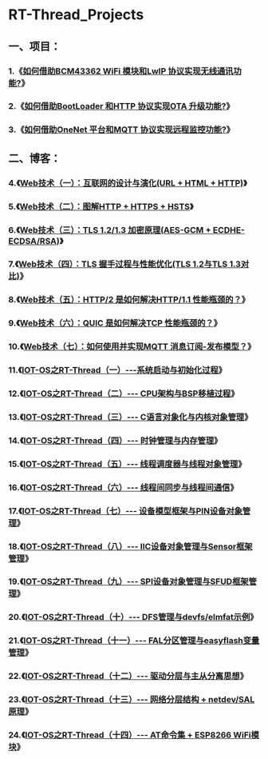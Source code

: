 # RT-Thread_Projects
## 一、项目：

### 1.《[如何借助BCM43362 WiFi 模块和LwIP 协议实现无线通讯功能?](https://github.com/StreamAI/RT-Thread_Projects/tree/master/projects/stm32l475_wifi_sample)》

### 2.《[如何借助BootLoader 和HTTP 协议实现OTA 升级功能?](https://github.com/StreamAI/RT-Thread_Projects/tree/master/projects/stm32l475_ota_sample)》

### 3.《[如何借助OneNet 平台和MQTT 协议实现远程监控功能?](https://github.com/StreamAI/RT-Thread_Projects/tree/master/projects/stm32l475_onenet_sample)》



## 二、博客：

### 4.《[Web技术（一）：互联网的设计与演化(URL + HTML + HTTP)](https://blog.csdn.net/m0_37621078/article/details/105543208)》

### 5.《[Web技术（二）：图解HTTP + HTTPS + HSTS](https://blog.csdn.net/m0_37621078/article/details/105662287)》

### 6.《[Web技术（三）：TLS 1.2/1.3 加密原理(AES-GCM + ECDHE-ECDSA/RSA)](https://blog.csdn.net/m0_37621078/article/details/106028622)》

### 7.《[Web技术（四）：TLS 握手过程与性能优化(TLS 1.2与TLS 1.3对比)](https://blog.csdn.net/m0_37621078/article/details/106126033)》

### 8.《[Web技术（五）：HTTP/2 是如何解决HTTP/1.1 性能瓶颈的？](https://blog.csdn.net/m0_37621078/article/details/106006303)》

### 9.《[Web技术（六）：QUIC 是如何解决TCP 性能瓶颈的？](https://blog.csdn.net/m0_37621078/article/details/106506532)》

### 10.《[Web技术（七）：如何使用并实现MQTT 消息订阅-发布模型？](https://blog.csdn.net/m0_37621078/article/details/116246058)》

### 11.《[IOT-OS之RT-Thread（一）---系统启动与初始化过程](https://blog.csdn.net/m0_37621078/article/details/100584591)》

### 12.《[IOT-OS之RT-Thread（二）--- CPU架构与BSP移植过程](https://blog.csdn.net/m0_37621078/article/details/100715601)》

### 13.《[IOT-OS之RT-Thread（三）--- C语言对象化与内核对象管理](https://blog.csdn.net/m0_37621078/article/details/100788959)》

### 14.《[IOT-OS之RT-Thread（四）--- 时钟管理与内存管理](https://blog.csdn.net/m0_37621078/article/details/100859611)》

### 15.《[IOT-OS之RT-Thread（五）--- 线程调度器与线程对象管理](https://blog.csdn.net/m0_37621078/article/details/100945020)》

### 16.《[IOT-OS之RT-Thread（六）--- 线程间同步与线程间通信](https://blog.csdn.net/m0_37621078/article/details/101082972)》

### 17.《[IOT-OS之RT-Thread（七）--- 设备模型框架与PIN设备对象管理](https://blog.csdn.net/m0_37621078/article/details/101158817)》

### 18.《[IOT-OS之RT-Thread（八）--- IIC设备对象管理与Sensor框架管理](https://blog.csdn.net/m0_37621078/article/details/103115383)》

### 19.《[IOT-OS之RT-Thread（九）--- SPI设备对象管理与SFUD框架管理](https://blog.csdn.net/m0_37621078/article/details/102559086)》

### 20.《[IOT-OS之RT-Thread（十）--- DFS管理与devfs/elmfat示例](https://blog.csdn.net/m0_37621078/article/details/102634210)》

### 21.《[IOT-OS之RT-Thread（十一）--- FAL分区管理与easyflash变量管理](https://blog.csdn.net/m0_37621078/article/details/102689903)》

### 22.《[IOT-OS之RT-Thread（十二）--- 驱动分层与主从分离思想](https://blog.csdn.net/m0_37621078/article/details/104790217)》

### 23.《[IOT-OS之RT-Thread（十三）--- 网络分层结构 + netdev/SAL原理](https://blog.csdn.net/m0_37621078/article/details/104836942)》

### 24.《[IOT-OS之RT-Thread（十四）--- AT命令集 + ESP8266 WiFi模块](https://blog.csdn.net/m0_37621078/article/details/104973297)》

### 

